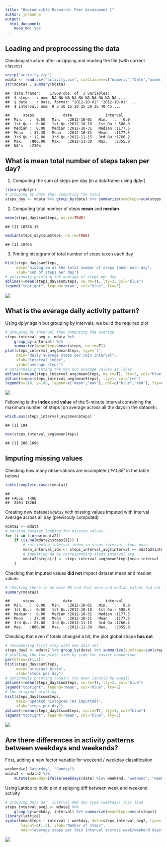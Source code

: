 ```yaml
---
title: "Reproducible Research: Peer Assessment 1"
author: jnabonne
output: 
  html_document: 
    keep_md: yes
---
```





## Loading and preprocessing the data
Checking structure after unzipping and reading the file (with correct classes)

```r
unzip("activity.zip")
mdata <- read.csv("activity.csv", colClasses=c("numeric","Date","numeric"))
str(mdata) ; summary(mdata)
```

```
## 'data.frame':	17568 obs. of  3 variables:
##  $ steps   : num  NA NA NA NA NA NA NA NA NA NA ...
##  $ date    : Date, format: "2012-10-01" "2012-10-01" ...
##  $ interval: num  0 5 10 15 20 25 30 35 40 45 ...
```

```
##      steps             date               interval     
##  Min.   :  0.00   Min.   :2012-10-01   Min.   :   0.0  
##  1st Qu.:  0.00   1st Qu.:2012-10-16   1st Qu.: 588.8  
##  Median :  0.00   Median :2012-10-31   Median :1177.5  
##  Mean   : 37.38   Mean   :2012-10-31   Mean   :1177.5  
##  3rd Qu.: 12.00   3rd Qu.:2012-11-15   3rd Qu.:1766.2  
##  Max.   :806.00   Max.   :2012-11-30   Max.   :2355.0  
##  NA's   :2304
```


## What is mean total number of steps taken per day?
1. Computing the sum of steps per day (in a dataframe using dplyr)  

```r
library(dplyr)
# grouping by date then computing the total
steps_day <- mdata %>% group_by(date) %>% summarize(sumSteps=sum(steps))
```

2. Computing total number of steps **mean** and **median**

```r
mean(steps_day$sumSteps, na.rm=TRUE)
```

```
## [1] 10766.19
```

```r
median(steps_day$sumSteps, na.rm=TRUE)
```

```
## [1] 10765
```

3. Printing histogram of total number of steps taken each day

```r
hist(steps_day$sumSteps,
     main="histogram of the total number of steps taken each day",
     xlab="sum of steps per day")
# optionnaly printing the average of steps per day
abline(v=mean(steps_day$sumSteps, na.rm=T), lty=3, col="blue")
legend("topright", legend="mean", col="blue", lty=3)
```

![](PA1_template_files/figure-html/hist_steps_per_day-1.png)<!-- -->


## What is the average daily activity pattern?
Using dplyr again but grouping by intervals, we build the required plot  

```r
# grouping by interval then computing the average
steps_interval_avg <- mdata %>%
    group_by(interval) %>%
    summarize(meanSteps=mean(steps, na.rm=T))
plot(steps_interval_avg$meanSteps, type='l',
     main="daily average steps per 5min interval",
     xlab="interval index",
     ylab="average steps")
# optionnaly printing the max and average values as lines
abline(h=mean(steps_interval_avg$meanSteps, na.rm=T), lty=3, col="blue")
abline(h=max(steps_interval_avg$meanSteps), lty=1, col="red")
legend(x=210, y=180, legend=c("mean","max"), col=c("blue","red"), lty=c(3,1))
```

![](PA1_template_files/figure-html/time_series_plot-1.png)<!-- -->

Following is the **index** and **value** of the 5-minute interval containing the maximum
number of steps (on average across all the days in the dataset):  

```r
which.max(steps_interval_avg$meanSteps)
```

```
## [1] 104
```

```r
max(steps_interval_avg$meanSteps)
```

```
## [1] 206.1698
```


## Imputing missing values
Checking how many observations are incomplete (_'FALSE'_ in the table below)

```r
table(complete.cases(mdata))
```

```
## 
## FALSE  TRUE 
##  2304 15264
```

Creating new dataset `mdata2` with missing values imputed with interval average
across all day (previsouly computed)

```r
mdata2 <- mdata
# parsing dataset looking for missing values...
for (i in 1:nrow(mdata2))
    if (is.na(mdata2$steps[i])) {
        # retrieving interval index in steps_interval_steps_mean
        mean_interval_idx <- steps_interval_avg$interval == mdata2$interval[i]
        # imputting na by corresponding steps_interval_avg
        mdata2$steps[i] <- steps_interval_avg$meanSteps[mean_interval_idx]
    }
```

Checking that imputed values **did not** impact dataset mean and median values

```r
# checking there is no more NA and that mean and median values did not change
summary(mdata2)
```

```
##      steps             date               interval     
##  Min.   :  0.00   Min.   :2012-10-01   Min.   :   0.0  
##  1st Qu.:  0.00   1st Qu.:2012-10-16   1st Qu.: 588.8  
##  Median :  0.00   Median :2012-10-31   Median :1177.5  
##  Mean   : 37.38   Mean   :2012-10-31   Mean   :1177.5  
##  3rd Qu.: 27.00   3rd Qu.:2012-11-15   3rd Qu.:1766.2  
##  Max.   :806.00   Max.   :2012-11-30   Max.   :2355.0
```

Checking that even if totals changed a bit, the plot global shape **has not**

```r
# recomputing first step with new data set
steps_day2 <- mdata2 %>% group_by(date) %>% summarize(sumSteps=sum(steps))
# plotting the two plots side by side for easier comparison
par(mfrow=c(1,2))
hist(steps_day$sumSteps,
     main="original histo",
     xlab="steps per day")
# optionnaly printing (again) the mean (should be equal)
abline(v=mean(steps_day$sumSteps, na.rm=T), lty=3, col="blue")
legend("topright", legend="mean", col="blue", lty=3)
# the original plotting
hist(steps_day2$sumSteps,
     main="updated histogram (NA imputted)",
     xlab="steps per day")
abline(v=mean(steps_day2$sumSteps, na.rm=T), lty=3, col="blue")
legend("topright", legend="mean", col="blue", lty=3)
```

![](PA1_template_files/figure-html/checking_coherence_plot-1.png)<!-- -->


## Are there differences in activity patterns between weekdays and weekends?
First, adding a new factor variable for weekend / weekday classification

```r
weekend=c("Saturday", "Sunday")
mdata2 <- mdata2 %>%
    mutate(weekday=ifelse(weekdays(date) %in% weekend, "weekend", "weekday"))
```

Using Lattice to build plot displaying diff between week and weekend activity

```r
# grouping data per  interval AND day type (weekday) this time
steps_interval_avg2 <- mdata2 %>%
    group_by(weekday, interval) %>% summarize(meanSteps=mean(steps))
library(lattice)
xyplot(meanSteps ~ interval | weekday, data=steps_interval_avg2, type='l',
       layout=c(1,2), ylab="Number of steps",
       main="average steps per 5min interval accross week/weekend days")
```

![](PA1_template_files/figure-html/days_activity-1.png)<!-- -->


